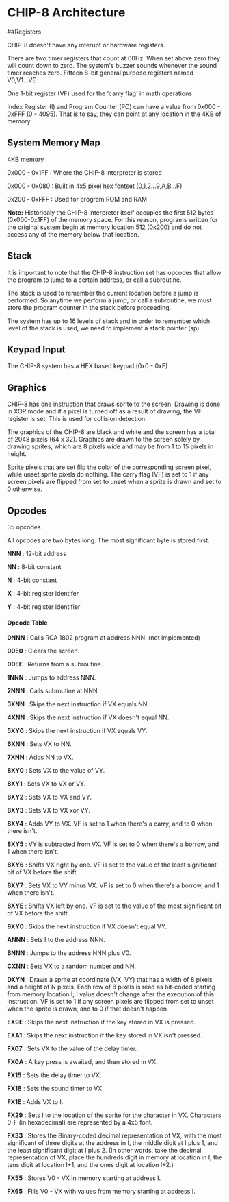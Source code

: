 # CHIP-8 Architecture

##Registers

CHIP-8 doesn't have any interupt or hardware registers.

There are two timer registers that count at 60Hz. When set above zero they will count down to zero.
The system's buzzer sounds whenever the sound timer reaches zero.
Fifteen 8-bit general purpose registers named V0,V1...VE

One 1-bit register (VF) used for the 'carry flag' in math operations

Index Register (I) and Program Counter (PC) can have a value from 0x000 - 0xFFF (0 - 4095). That is to say, they can point at any location in the 4KB of memory.

## System Memory Map
4KB memory

0x000 - 0x1FF : Where the CHIP-8 interpreter is stored

0x000 - 0x080 : Built in 4x5 pixel hex fontset (0,1,2...9,A,B...F)

0x200 - 0xFFF : Used for program ROM and RAM

**Note:** Historicaly the CHIP-8 interpreter itself occupies the first 512 bytes (0x000-0x1FF) of the memory space.
For this reason, programs written for the original system begin at memory location 512 (0x200) and do not access any of the memory below that location.

## Stack
It is important to note that the CHIP-8 instruction set has opcodes that allow the program to jump to a certain address, or call a subroutine.

The stack is used to remember the current location before a jump is performed. So anytime we perform a jump, or call a subroutine, we must store the program counter in the stack before proceeding.

The system has up to 16 levels of stack and in order to remember which level of the stack is used, we need to implement a stack pointer (sp).

## Keypad Input
The CHIP-8 system has a HEX based keypad (0x0 - 0xF)

## Graphics
CHIP-8 has one instruction that draws sprite to the screen.
Drawing is done in XOR mode and if a pixel is turned off as a result of drawing, the VF register is set. This is used for collision detection.

The graphics of the CHIP-8 are black and white and the screen has a total of 2048 pixels (64 x 32).
Graphics are drawn to the screen solely by drawing sprites, which are 8 pixels wide and may be from 1 to 15 pixels in height. 

Sprite pixels that are set flip the color of the corresponding screen pixel, while unset sprite pixels do nothing. 
The carry flag (VF) is set to 1 if any screen pixels are flipped from set to unset when a sprite is drawn and set to 0 otherwise.

## Opcodes

35 opcodes

All opcodes are two bytes long. The most significant byte is stored first.

**NNN** : 12-bit address

**NN** : 8-bit constant

**N** : 4-bit constant

**X** : 4-bit register identifer

**Y** : 4-bit register identifier

#### Opcode Table

**0NNN** : Calls RCA 1802 program at address NNN. (not implemented)

**00E0** : Clears the screen.

**00EE** : Returns from a subroutine.

**1NNN** : Jumps to address NNN.

**2NNN** : Calls subroutine at NNN.

**3XNN** : Skips the next instruction if VX equals NN.

**4XNN** : Skips the next instruction if VX doesn't equal NN.

**5XY0** : Skips the next instruction if VX equals VY.

**6XNN** : Sets VX to NN.

**7XNN** : Adds NN to VX.

**8XY0** : Sets VX to the value of VY.

**8XY1** : Sets VX to VX or VY.

**8XY2** : Sets VX to VX and VY.

**8XY3** : Sets VX to VX xor VY.

**8XY4** : Adds VY to VX. VF is set to 1 when there's a carry, and to 0 when there isn't.

**8XY5** : VY is subtracted from VX. VF is set to 0 when there's 
a borrow, and 1 when there isn't.

**8XY6** : Shifts VX right by one. VF is set to the value of the least significant bit of VX before the shift.

**8XY7** : Sets VX to VY minus VX. VF is set to 0 when there's a borrow, and 1 when there isn't.

**8XYE** : Shifts VX left by one. VF is set to the value of the most significant bit of VX before the shift.

**9XY0** : Skips the next instruction if VX doesn't equal VY.

**ANNN** : Sets I to the address NNN.

**BNNN** : Jumps to the address NNN plus V0.

**CXNN** : Sets VX to a random number and NN.

**DXYN** : Draws a sprite at coordinate (VX, VY) that has a width of 8 pixels and a height of N pixels. Each row of 8 pixels is read as bit-coded starting from memory location I; I value doesn't change after the execution of this instruction. VF is set to 1 if any screen pixels are flipped from set to unset when the sprite is drawn, and to 0 if that doesn't happen

**EX9E** : Skips the next instruction if the key stored in VX is pressed.

**EXA1** : Skips the next instruction if the key stored in VX isn't pressed.

**FX07** : Sets VX to the value of the delay timer.

**FX0A** : A key press is awaited, and then stored in VX.

**FX15** : Sets the delay timer to VX.

**FX18** : Sets the sound timer to VX.

**FX1E** : Adds VX to I.

**FX29** : Sets I to the location of the sprite for the character in VX. Characters 0-F (in hexadecimal) are represented by a 4x5 font.

**FX33** : Stores the Binary-coded decimal representation of VX, with the most significant of three digits at the address in I, the middle digit at I plus 1, and the least significant digit at I plus 2. (In other words, take the decimal representation of VX, place the hundreds digit in memory at location in I, the tens digit at location I+1, and the ones digit at location I+2.)

**FX55** : Stores V0 - VX in memory starting at address I.

**FX65** : Fills V0 - VX with values from memory starting at address I.